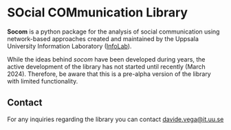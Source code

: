 # SOcial COMmunication Library

**Socom** is a python package for the analysis of social communication using network-based approaches created and maintained by the Uppsala University Information Laboratory ([InfoLab](https://uuinfolab.github.io)).


While the ideas behind _socom_ have been developed during years, the active development of the library has not started until recently (March 2024). Therefore, be aware that this is a pre-alpha version of the library with limited functionality.


## Contact

For any inquiries regarding the library you can contact <davide.vega@it.uu.se>
